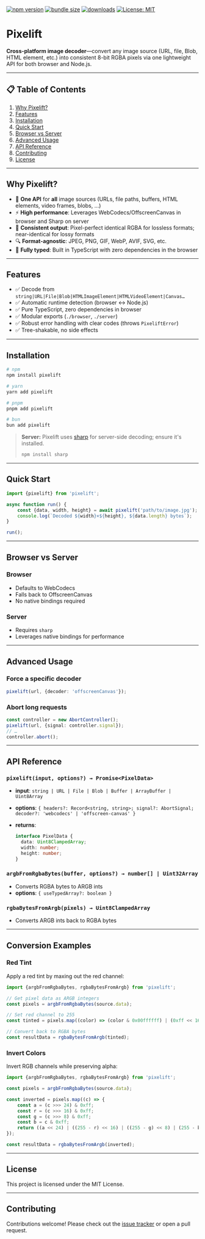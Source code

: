 [![npm version](https://img.shields.io/npm/v/pixelift.svg)](https://www.npmjs.com/package/pixelift)
[![bundle size](https://img.shields.io/bundlephobia/minzip/pixelift)](https://bundlephobia.com/package/pixelift)
[![downloads](https://img.shields.io/npm/dm/pixelift)](https://www.npmjs.com/package/pixelift)
[![License: MIT](https://img.shields.io/badge/License-MIT-blue.svg)](https://github.com/maikeleckelboom/pixelift/blob/main/LICENSE)

# Pixelift

**Cross-platform image decoder**—convert any image source (URL, file, Blob, HTML element, etc.) into consistent 8-bit
RGBA pixels via one lightweight API for both browser and Node.js.

---

## 📋 Table of Contents

1. [Why Pixelift?](#why-pixelift)
2. [Features](#features)
3. [Installation](#installation)
4. [Quick Start](#quick-start)
5. [Browser vs Server](#browser-vs-server)
6. [Advanced Usage](#advanced-usage)
7. [API Reference](#api-reference)
8. [Contributing](#contributing)
9. [License](#license)

---

## Why Pixelift?

* 🎯 **One API** for **all** image sources (URLs, file paths, buffers, HTML elements, video frames, blobs, …)
* ⚡️ **High performance**: Leverages WebCodecs/OffscreenCanvas in browser and Sharp on server
* 🔄 **Consistent output**: Pixel-perfect identical RGBA for lossless formats; near-identical for lossy formats
* 🔍 **Format-agnostic**: JPEG, PNG, GIF, WebP, AVIF, SVG, etc.
* 🔧 **Fully typed**: Built in TypeScript with zero dependencies in the browser

---

## Features

* ✅ Decode from `string|URL|File|Blob|HTMLImageElement|HTMLVideoElement|Canvas…`
* ✅ Automatic runtime detection (browser ↔ Node.js)
* ✅ Pure TypeScript, zero dependencies in browser
* ✅ Modular exports (`./browser`, `./server`)
* ✅ Robust error handling with clear codes (throws `PixeliftError`)
* ✅ Tree-shakable, no side effects

---

## Installation

```bash
# npm
npm install pixelift

# yarn
yarn add pixelift

# pnpm
pnpm add pixelift

# bun
bun add pixelift
```

> **Server:** Pixelift uses [sharp](https://github.com/lovell/sharp) for server-side decoding; ensure it's installed.
>
> ```bash
> npm install sharp
> ```

---

## Quick Start

```ts
import {pixelift} from 'pixelift';

async function run() {
    const {data, width, height} = await pixelift('path/to/image.jpg');
    console.log(`Decoded ${width}×${height}, ${data.length} bytes`);
}

run();
```

---

## Browser vs Server

### Browser

* Defaults to WebCodecs
* Falls back to OffscreenCanvas
* No native bindings required

### Server

* Requires `sharp`
* Leverages native bindings for performance

---

## Advanced Usage

### Force a specific decoder

```ts
pixelift(url, {decoder: 'offscreenCanvas'});
```

### Abort long requests

```ts
const controller = new AbortController();
pixelift(url, {signal: controller.signal});
// …
controller.abort();
```

---

## API Reference

### `pixelift(input, options?) → Promise<PixelData>`

* **input**: `string | URL | File | Blob | Buffer | ArrayBuffer | Uint8Array`
* **options**: `{ headers?: Record<string, string>; signal?: AbortSignal; decoder?: 'webcodecs' | 'offscreen-canvas' }`
* **returns**:

  ```ts
  interface PixelData {
    data: Uint8ClampedArray;
    width: number;
    height: number;
  }
  ```

### `argbFromRgbaBytes(buffer, options?) → number[] | Uint32Array`

* Converts RGBA bytes to ARGB ints
* **options**: `{ useTypedArray?: boolean }`

### `rgbaBytesFromArgb(pixels) → Uint8ClampedArray`

* Converts ARGB ints back to RGBA bytes

---

## Conversion Examples

### Red Tint

Apply a red tint by maxing out the red channel:

```ts
import {argbFromRgbaBytes, rgbaBytesFromArgb} from 'pixelift';

// Get pixel data as ARGB integers
const pixels = argbFromRgbaBytes(source.data);

// Set red channel to 255
const tinted = pixels.map((color) => (color & 0x00ffffff) | (0xff << 16));

// Convert back to RGBA bytes
const resultData = rgbaBytesFromArgb(tinted);
```

### Invert Colors

Invert RGB channels while preserving alpha:

```ts
import {argbFromRgbaBytes, rgbaBytesFromArgb} from 'pixelift';

const pixels = argbFromRgbaBytes(source.data);

const inverted = pixels.map((c) => {
    const a = (c >>> 24) & 0xff;
    const r = (c >>> 16) & 0xff;
    const g = (c >>> 8) & 0xff;
    const b = c & 0xff;
    return ((a << 24) | ((255 - r) << 16) | ((255 - g) << 8) | (255 - b)) >>> 0;
});

const resultData = rgbaBytesFromArgb(inverted);
```

---

## License

This project is licensed under the MIT License.

---

## Contributing

Contributions welcome! Please check out the [issue tracker](https://github.com/maikeleckelboom/pixelift/issues) or open
a pull request.
